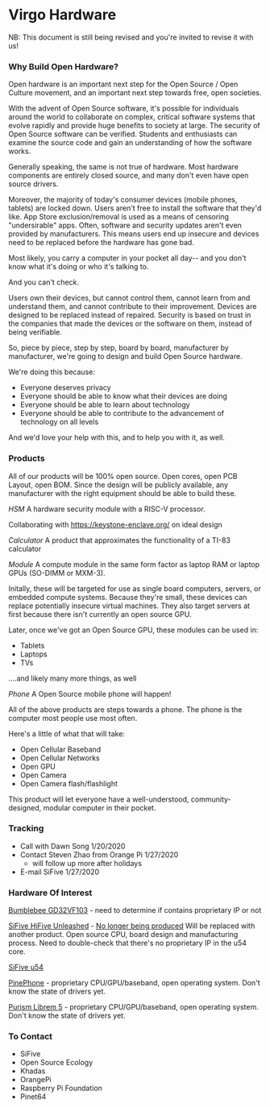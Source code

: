 # Virgo Hardware
NB: This document is still being revised and you're invited to revise it with us!

### Why Build Open Hardware?

Open hardware is an important next step for the Open Source / Open Culture movement, and an important next step towards free, open societies.  

With the advent of Open Source software, it's possible for individuals around the world to collaborate on complex, critical software systems that evolve rapidly and provide huge benefits to society at large.
The security of Open Source software can be verified.  Students and enthusiasts can examine the source code and gain an understanding of how the software works.

Generally speaking, the same is not true of hardware.  Most hardware components are entirely closed source, and many don't even have open source drivers.  

Moreover, the majority of today's consumer devices (mobile phones, tablets) are locked down.  Users aren't free to install the software that they'd like.  App Store exclusion/removal is used as a means of censoring
"undersirable" apps. Often, software and security updates aren't even provided by manufacturers.  This means users end up insecure and devices need to be replaced before the hardware has gone bad.

Most likely, you carry a computer in your pocket all day-- and you don't know what it's doing or who it's talking to.

And you can't check.  

Users own their devices, but cannot control them, cannot learn from and understand them, and cannot contribute to their improvement.  Devices are designed to be replaced instead of repaired.
Security is based on trust in the companies that made the devices or the software on them, instead of being verifiable.  

So, piece by piece, step by step, board by board, manufacturer by manufacturer, we're going to design and build Open Source hardware.

We're doing this because:

* Everyone deserves privacy
* Everyone should be able to know what their devices are doing
* Everyone should be able to learn about technology
* Everyone should be able to contribute to the advancement of technology on all levels

And we'd love your help with this, and to help you with it, as well.  



### Products

All of our products will be 100% open source.  Open cores, open PCB Layout, open BOM.
Since the design will be publicly available, any manufacturer with the right equipment should be able to build these.

*HSM*
A hardware security module with a RISC-V processor. 

Collaborating with https://keystone-enclave.org/ on ideal design

*Calculator*
A product that approximates the functionality of a TI-83 calculator

*Module*
A compute module in the same form factor as laptop RAM or laptop GPUs (SO-DIMM or MXM-3).  

Initally, these will be targeted for use as single board computers, servers, or embedded compute systems.  Because they're small, these devices can replace potentially insecure virtual machines.
They also target servers at first because there isn't currently an open source GPU.  

Later, once we've got an Open Source GPU, these modules can be used in:

* Tablets
* Laptops
* TVs

....and likely many more things, as well


*Phone*
A Open Source mobile phone will happen!

All of the above products are steps towards a phone.  The phone is the computer most people use most often.

Here's a little of what that will take:

* Open Cellular Baseband
* Open Cellular Networks
* Open GPU
* Open Camera
* Open Camera flash/flashlight

This product will let everyone have a well-understood, community-designed, modular computer in their pocket.  


### Tracking

* Call with Dawn Song 1/20/2020
* Contact Steven Zhao from Orange Pi 1/27/2020
  * will follow up more after holidays
* E-mail SiFive 1/27/2020


### Hardware Of Interest

[Bumblebee GD32VF103](https://www.gigadevice.com/products/microcontrollers/gd32/risc-v/) - need to determine if contains proprietary IP or not

[SiFive HiFive Unleashed](https://www.sifive.com/boards/hifive-unleashed) - [No longer being produced](https://forums.sifive.com/t/any-hifive-unleashed-for-sale/3218)  Will be replaced with another product. Open source CPU, board design and manufacturing process.  Need to double-check that there's no proprietary IP in the u54 core.  

[SiFive u54](https://sifive.cdn.prismic.io/sifive/8fdaed59-7bb6-445c-9d07-a60aab997cbe_sifive_coreip_U54_AXI4_rtl_v19_08p2p0_release_manual.pdf)

[PinePhone](https://www.pine64.org/pinephone/) - proprietary CPU/GPU/baseband, open operating system.  Don't know the state of drivers yet. 

[Purism Librem 5](https://puri.sm/products/librem-5/) - proprietary CPU/GPU/baseband, open operating system.  Don't know the state of drivers yet. 






### To Contact

* SiFive
* Open Source Ecology
* Khadas
* OrangePi
* Raspberry Pi Foundation
* Pinet64
